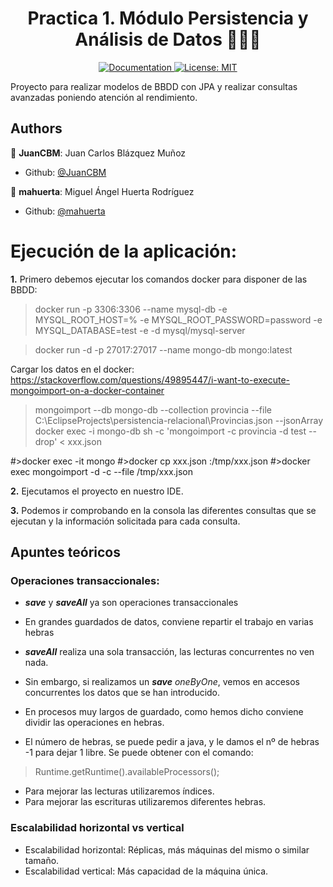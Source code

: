 <h1 align="center">Practica 1. Módulo Persistencia y Análisis de Datos 👨🏻‍💻 </h1>

<p align="center">
  <a href="/docs" target="_blank">
    <img alt="Documentation" src="https://img.shields.io/badge/documentation-yes-brightgreen.svg" />
  </a>
  <a href="#" target="_blank">
    <img alt="License: MIT" src="https://img.shields.io/badge/License-MIT-yellow.svg" />
  </a>
</p>

Proyecto para realizar modelos de BBDD con JPA y realizar consultas avanzadas poniendo atención al rendimiento.

## Authors
👤 **JuanCBM**: Juan Carlos Blázquez Muñoz
* Github: [@JuanCBM](https://github.com/JuanCBM)

👤 **mahuerta**: Miguel Ángel Huerta Rodríguez
* Github: [@mahuerta](https://github.com/mahuerta)


# Ejecución de la aplicación:
**1.** Primero debemos ejecutar los comandos docker para disponer de las BBDD:
> docker run -p 3306:3306 --name mysql-db -e MYSQL_ROOT_HOST=% -e MYSQL_ROOT_PASSWORD=password -e MYSQL_DATABASE=test -e -d mysql/mysql-server

> docker run -d -p 27017:27017 --name mongo-db mongo:latest

Cargar los datos en el docker:
https://stackoverflow.com/questions/49895447/i-want-to-execute-mongoimport-on-a-docker-container

> mongoimport --db mongo-db --collection provincia --file C:\EclipseProjects\persistencia-relacional\Provincias.json --jsonArray
> docker exec -i mongo-db sh -c 'mongoimport -c provincia -d test --drop' < xxx.json

#>docker exec -it <container-name> mongo
#>docker cp xxx.json <container-name-or-id>:/tmp/xxx.json
#>docker exec <container-name-or-id> mongoimport -d <db-name> -c <c-name> --file /tmp/xxx.json


**2.** Ejecutamos el proyecto en nuestro IDE.

**3.** Podemos ir comprobando en la consola las diferentes consultas que se ejecutan y la información solicitada para cada consulta.


## Apuntes teóricos
### Operaciones transaccionales:
- ***save*** y ***saveAll*** ya son operaciones transaccionales
- En grandes guardados de datos, conviene repartir el trabajo en varias hebras


- ***saveAll*** realiza una sola transacción, las lecturas concurrentes no ven nada. 
- Sin embargo, si realizamos un ***save*** *oneByOne*, vemos en accesos concurrentes los datos que se han introducido.
- En procesos muy largos de guardado, como hemos dicho conviene dividir las operaciones en hebras.
- El número de hebras, se puede pedir a java, y le damos el nº de hebras -1 para dejar 1 libre. Se puede obtener con el comando: 
> Runtime.getRuntime().availableProcessors();
- Para mejorar las lecturas utilizaremos índices.
- Para mejorar las escrituras utilizaremos diferentes hebras.

### Escalabilidad horizontal vs vertical
- Escalabilidad horizontal: Réplicas, más máquinas del mismo o similar tamaño.
- Escalabilidad vertical: Más capacidad de la máquina única.

